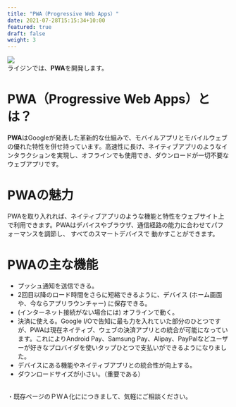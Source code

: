 ```yaml
---
title: "PWA（Progressive Web Apps）"
date: 2021-07-28T15:15:34+10:00
featured: true
draft: false
weight: 3
---
```

![ ](/images/post/Golang/PWA9k.webp)  
ライジンでは、**PWA**を開発します。
# PWA（Progressive Web Apps）とは？  

**PWA**はGoogleが発表した革新的な仕組みで、モバイルアプリとモバイルウェブの優れた特性を併せ持っています。高速性に長け、ネイティブアプリのようなインタラクションを実現し、オフラインでも使用でき、ダウンロードが一切不要なウェブアプリです。  

# PWAの魅力  

PWAを取り入れれば、ネイティブアプリのような機能と特性をウェブサイト上で利用できます。PWAはデバイスやブラウザ、通信経路の能力に合わせてパフォーマンスを調節し、 すべてのスマートデバイスで 動かすことができます。

# PWAの主な機能  

- プッシュ通知を送信できる。
- 2回目以降のロード時間をさらに短縮できるように、デバイス (ホーム画面や、今ならアプリラウンチャー) に保存できる。
- (インターネット接続がない場合には) オフラインで動く。
- 決済に使える。Google I/Oで告知に最も力を入れていた部分のひとつですが、PWAは現在ネイティブ、ウェブの決済アプリとの統合が可能になっています。これによりAndroid Pay、Samsung Pay、Alipay、PayPalなどユーザーが好きなプロバイダを使いタップひとつで支払いができるようになりました。
- デバイスにある機能やネイティブアプリとの統合性が向上する。
- ダウンロードサイズが小さい。（重要である）

<br />
・既存ページのＰＷＡ化ににつきまして、気軽にご相談ください。